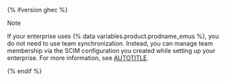 {% ifversion ghec %}

> [!NOTE]
> If your enterprise uses {% data variables.product.prodname_emus %}, you do not need to use team synchronization. Instead, you can manage team membership via the SCIM configuration you created while setting up your enterprise. For more information, see [AUTOTITLE](/admin/identity-and-access-management/using-enterprise-managed-users-for-iam/managing-team-memberships-with-identity-provider-groups).

{% endif %}
